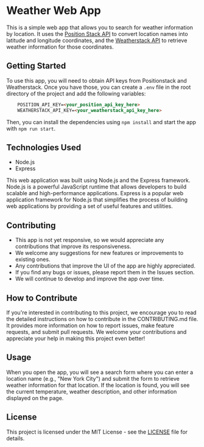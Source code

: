 <h1>Weather Web App</h1>

This is a simple web app that allows you to search for weather information by location. It uses the [Position Stack API](https://positionstack.com/) to convert location names into latitude and longitude coordinates, and the [Weatherstack API](https://weatherstack.com/) to retrieve weather information for those coordinates.

## Getting Started

To use this app, you will need to obtain API keys from Positionstack and Weatherstack. Once you have those, you can create a `.env` file in the root directory of the project and add the following variables:

```html
    POSITION_API_KEY=<your_position_api_key_here>
    WEATHERSTACK_API_KEY=<your_weatherstack_api_key_here>
```
Then, you can install the dependencies using `npm install` and start the app with `npm run start`.

## Technologies Used

- Node.js
- Express

This web application was built using Node.js and the Express framework. Node.js is a powerful JavaScript runtime that allows developers to build scalable and high-performance applications. Express is a popular web application framework for Node.js that simplifies the process of building web applications by providing a set of useful features and utilities.

## Contributing

- This app is not yet responsive, so we would appreciate any contributions that improve its responsiveness.
- We welcome any suggestions for new features or improvements to existing ones.
- Any contributions that improve the UI of the app are highly appreciated.
- If you find any bugs or issues, please report them in the Issues section.
- We will continue to develop and improve the app over time.

## How to Contribute

If you're interested in contributing to this project, we encourage you to read the detailed instructions on how to contribute in the CONTRIBUTING.md file. It provides more information on how to report issues, make feature requests, and submit pull requests. We welcome your contributions and appreciate your help in making this project even better!

## Usage

When you open the app, you will see a search form where you can enter a location name (e.g., "New York City") and submit the form to retrieve weather information for that location. If the location is found, you will see the current temperature, weather description, and other information displayed on the page.


## License

This project is licensed under the MIT License - see the [LICENSE](./LICENSE) file for details.